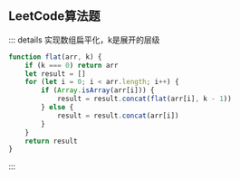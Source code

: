 ## LeetCode算法题

::: details 实现数组扁平化，k是展开的层级
```js
function flat(arr, k) {
    if (k === 0) return arr
    let result = []
    for (let i = 0; i < arr.length; i++) {
        if (Array.isArray(arr[i])) {
            result = result.concat(flat(arr[i], k - 1))
        } else {
            result = result.concat(arr[i])
        }
    }
    return result
}
```
:::



